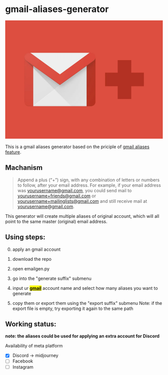 # gmail-aliases-generator


[![Header](img/gmail_alias.jpg)](https://support.cloudhq.net/how-to-setup-gmail-aliases/) 

This is a gmail aliases generator based on the priciple of [gmail aliases feature](https://support.cloudhq.net/how-to-setup-gmail-aliases/).

## Machanism 
>Append a plus (“+”) sign, with any combination of letters or numbers to follow, after your email address. For example, if your email address was yourusername@gmail.com, you could send mail to yourusername+friends@gmail.com or yourusername+mailinglists@gmail.com and still receive mail at yourusername@gmail.com.
>

This generator will create multiple aliases of original account, which will all point to the same master (original) email address.

## Using steps:

0. apply an gmail account

1.  download the repo

2.  open emailgen.py

3.  go into the "generate suffix" submenu

4.  input ur <u><mark>**gmail**</mark></u> account name and select how many aliases you want to generate

5.  copy them or export them using the "export suffix" submenu
    Note: if the export file is empty, try exporting it again to the same path

## Working status:
**note: the aliases could be used for applying an extra account for Discord**


Availability of meta platform
- [x] Discord -> midjourney
- [ ] Facebook
- [ ] Instagram
